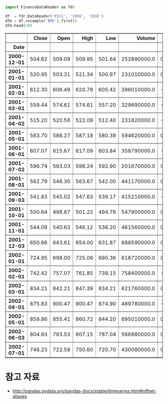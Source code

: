 

```python
import FinanceDataReader as fdr

df  = fdr.DataReader('KS11', '2000', '2016')
dfm = df.resample('BMS').first()
dfm.head(20)
```




<div>
<style scoped>
    .dataframe tbody tr th:only-of-type {
        vertical-align: middle;
    }

    .dataframe tbody tr th {
        vertical-align: top;
    }

    .dataframe thead th {
        text-align: right;
    }
</style>
<table border="1" class="dataframe">
  <thead>
    <tr style="text-align: right;">
      <th></th>
      <th>Close</th>
      <th>Open</th>
      <th>High</th>
      <th>Low</th>
      <th>Volume</th>
      <th>Change</th>
    </tr>
    <tr>
      <th>Date</th>
      <th></th>
      <th></th>
      <th></th>
      <th></th>
      <th></th>
      <th></th>
    </tr>
  </thead>
  <tbody>
    <tr>
      <th>2000-12-01</th>
      <td>504.62</td>
      <td>509.09</td>
      <td>509.95</td>
      <td>501.64</td>
      <td>252890000.0</td>
      <td>0.0080</td>
    </tr>
    <tr>
      <th>2001-01-01</th>
      <td>520.95</td>
      <td>503.31</td>
      <td>521.34</td>
      <td>500.97</td>
      <td>231010000.0</td>
      <td>0.0324</td>
    </tr>
    <tr>
      <th>2001-02-01</th>
      <td>612.30</td>
      <td>606.49</td>
      <td>620.78</td>
      <td>605.42</td>
      <td>396010000.0</td>
      <td>-0.0091</td>
    </tr>
    <tr>
      <th>2001-03-01</th>
      <td>559.44</td>
      <td>574.61</td>
      <td>574.61</td>
      <td>557.20</td>
      <td>329690000.0</td>
      <td>-0.0323</td>
    </tr>
    <tr>
      <th>2001-04-02</th>
      <td>515.20</td>
      <td>520.56</td>
      <td>522.09</td>
      <td>512.40</td>
      <td>231820000.0</td>
      <td>-0.0153</td>
    </tr>
    <tr>
      <th>2001-05-01</th>
      <td>583.70</td>
      <td>586.27</td>
      <td>587.18</td>
      <td>580.39</td>
      <td>594620000.0</td>
      <td>0.0110</td>
    </tr>
    <tr>
      <th>2001-06-01</th>
      <td>607.07</td>
      <td>615.67</td>
      <td>617.09</td>
      <td>603.84</td>
      <td>358790000.0</td>
      <td>-0.0083</td>
    </tr>
    <tr>
      <th>2001-07-02</th>
      <td>596.74</td>
      <td>593.03</td>
      <td>598.24</td>
      <td>592.90</td>
      <td>201670000.0</td>
      <td>0.0027</td>
    </tr>
    <tr>
      <th>2001-08-01</th>
      <td>562.79</td>
      <td>546.30</td>
      <td>563.67</td>
      <td>542.00</td>
      <td>441170000.0</td>
      <td>0.0392</td>
    </tr>
    <tr>
      <th>2001-09-03</th>
      <td>541.83</td>
      <td>545.02</td>
      <td>547.63</td>
      <td>539.17</td>
      <td>415210000.0</td>
      <td>-0.0060</td>
    </tr>
    <tr>
      <th>2001-10-01</th>
      <td>500.64</td>
      <td>498.87</td>
      <td>501.22</td>
      <td>494.76</td>
      <td>547900000.0</td>
      <td>0.0437</td>
    </tr>
    <tr>
      <th>2001-11-01</th>
      <td>544.09</td>
      <td>540.63</td>
      <td>546.12</td>
      <td>536.20</td>
      <td>461560000.0</td>
      <td>0.0117</td>
    </tr>
    <tr>
      <th>2001-12-03</th>
      <td>650.66</td>
      <td>643.61</td>
      <td>654.00</td>
      <td>631.87</td>
      <td>888590000.0</td>
      <td>0.0105</td>
    </tr>
    <tr>
      <th>2002-01-01</th>
      <td>724.95</td>
      <td>698.00</td>
      <td>725.06</td>
      <td>690.36</td>
      <td>618720000.0</td>
      <td>0.0450</td>
    </tr>
    <tr>
      <th>2002-02-01</th>
      <td>742.42</td>
      <td>757.07</td>
      <td>761.85</td>
      <td>739.15</td>
      <td>758400000.0</td>
      <td>-0.0076</td>
    </tr>
    <tr>
      <th>2002-03-01</th>
      <td>834.21</td>
      <td>842.21</td>
      <td>847.39</td>
      <td>834.21</td>
      <td>621760000.0</td>
      <td>0.0173</td>
    </tr>
    <tr>
      <th>2002-04-01</th>
      <td>875.83</td>
      <td>900.47</td>
      <td>900.47</td>
      <td>874.90</td>
      <td>489780000.0</td>
      <td>-0.0221</td>
    </tr>
    <tr>
      <th>2002-05-01</th>
      <td>859.86</td>
      <td>855.41</td>
      <td>860.72</td>
      <td>844.20</td>
      <td>695010000.0</td>
      <td>0.0208</td>
    </tr>
    <tr>
      <th>2002-06-03</th>
      <td>804.93</td>
      <td>793.53</td>
      <td>807.15</td>
      <td>787.04</td>
      <td>566880000.0</td>
      <td>0.0107</td>
    </tr>
    <tr>
      <th>2002-07-01</th>
      <td>746.23</td>
      <td>722.58</td>
      <td>750.60</td>
      <td>720.70</td>
      <td>430080000.0</td>
      <td>0.0047</td>
    </tr>
  </tbody>
</table>
</div>



# 참고 자료
* http://pandas.pydata.org/pandas-docs/stable/timeseries.html#offset-aliases



```python
    
```
